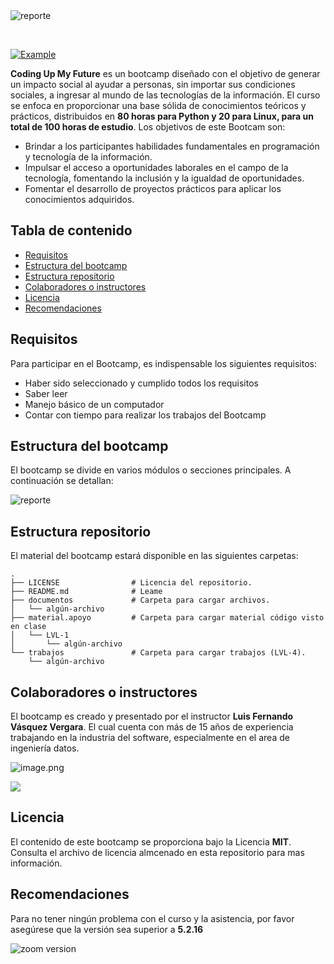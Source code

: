 <img src="https://upload.wikimedia.org/wikipedia/commons/thumb/1/13/SoftServe_logo_2017.svg/179px-SoftServe_logo_2017.svg.png?20220507181101" alt="reporte" border="0"/>


<p><br>

[![Example](https://github-stats-alpha.vercel.app/api?username=codingupmyfuture "Example")](https://github-stats-alpha.vercel.app/api?username=codingupmyfuture "Example")

**Coding Up My Future** es un bootcamp diseñado con el objetivo de generar un impacto social al ayudar a personas, sin importar sus condiciones sociales, a ingresar al mundo de las tecnologías de la información. El curso se enfoca en proporcionar una base sólida de conocimientos teóricos y prácticos, distribuidos en **80 horas para Python y 20 para Linux, para un total de 100 horas de estudio**. Los objetivos de este Bootcam son:


- Brindar a los participantes habilidades fundamentales en programación y tecnología de la información.
- Impulsar el acceso a oportunidades laborales en el campo de la tecnología, fomentando la inclusión y la igualdad de oportunidades.
- Fomentar el desarrollo de proyectos prácticos para aplicar los conocimientos adquiridos.



## Tabla de contenido

- [Requisitos](#requisitos)
- [Estructura del bootcamp](#estructura-del-bootcamp)
- [Estructura repositorio](#informacion-repositorio)
- [Colaboradores o instructores](#colaboradores-o-instructores)
- [Licencia](#licencia)
- [Recomendaciones](#recomendaciones)

## Requisitos

Para participar en el Bootcamp, es indispensable los siguientes requisitos:
    
* Haber sido seleccionado y cumplido todos los requisitos
* Saber leer
* Manejo básico de un computador
* Contar con tiempo para realizar los trabajos del Bootcamp

## Estructura del bootcamp

El bootcamp se divide en varios módulos o secciones principales. A continuación se detallan:
    
<img src="https://i.postimg.cc/TwQ0Fj6s/estimation-bootcamp.png" alt="reporte" border="0"/>
    


## Estructura repositorio

El material del bootcamp estará disponible en las siguientes carpetas: 


```linux
.
├── LICENSE                # Licencia del repositorio.
├── README.md              # Leame
├── documentos             # Carpeta para cargar archivos.
│   └── algún-archivo
├── material.apoyo         # Carpeta para cargar material código visto en clase 
│   └── LVL-1
│       └── algún-archivo
└── trabajos               # Carpeta para cargar trabajos (LVL-4).
    └── algún-archivo
```


## Colaboradores o instructores

El bootcamp es creado y presentado por el instructor **Luis Fernando Vásquez Vergara**. El cual cuenta con más de 15 años de experiencia trabajando en la industria del software, especialmente en el area de ingeniería datos.

![image.png](https://gitlab.com/luisvasv/public/-/raw/master/images/me.png)

<a target="_blank" href="https://www.linkedin.com/in/luisvasv/"><img src="https://img.shields.io/badge/-LinkedIn-0077B5?style=for-the-badge&logo=Linkedin&logoColor=white"></img></a>

## Licencia

El contenido de este bootcamp se proporciona bajo la Licencia **MIT**. Consulta el archivo de licencia almcenado en esta repositorio para mas información.


## Recomendaciones

Para no tener ningún problema con el curso y la asistencia, por favor asegúrese que la versión sea superior a **5.2.16**

![zoom version](https://github.com/codingupmyfuture/bootcamplinuxpython/blob/main/contenido.curso/000.imagenes/001.zoom.version.png)
